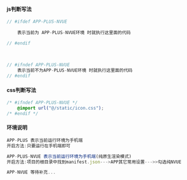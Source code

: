 

#### js判断写法

```js
// #ifdef APP-PLUS-NVUE
	
	表示当前为 APP-PLUS-NVUE环境 时就执行这里面的代码

// #endif
    
    
 
// #ifndef APP-PLUS-NVUE
    表示当前不为APP-PLUS-NVUE环境 时就执行这里面的代码
// #endif
```



#### css判断写法

```css
/* #ifndef APP-PLUS-NVUE */
	@import url("@/static/icon.css");
/* #endif */
```





#### 环境说明

```js
APP-PLUS 表示当前运行环境为手机端  
开启方法:只要运行在手机端即可

APP-PLUS-NVUE 表示当前运行环境为手机端(纯原生渲染模式)
开启方法:项目的根目录中找到manifest.json--->APP其它常用设置--->>勾选纯NVUE

APP-NVUE 等待补充...
```

